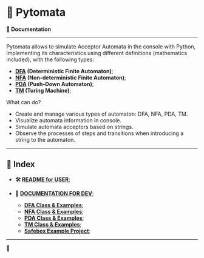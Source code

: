 # 🤖 Pytomata
**📓 Documentation**

<hr>

Pytomata allows to simulate Acceptor Automata in the console with Python, implementing its characteristics using different definitions (mathematics included), with the following types:

* **[DFA](https://github.com/arhcoder/Pytomata/docs/dfa.md  "DFA") (Deterministic Finite Automaton)**;
* **[NFA](https://github.com/arhcoder/Pytomata/docs/nfa.md "NFA") (Non-deterministic Finite Automaton)**;
* **[PDA](https://github.com/arhcoder/Pytomata/docs/pda.md "PDA") (Push-Down Automaton)**;
* **[TM](https://github.com/arhcoder/Pytomata/docs/tm.md "TM") (Turing Machine)**;

What can do?

- Create and manage various types of automaton: DFA, NFA, PDA, TM.
- Visualize automata information in console.
- Simulate automata acceptors based on strings.
- Observe the processes of steps and transitions when introducing a string to the automaton.

<hr>

## 📍 Index

- **🛠 [README for USER](https://github.com/arhcoder/arhcoder#readme)**;

- **📄 [DOCUMENTATION FOR DEV](#)**;
	- **[DFA Class & Examples](http://github.com/arhcoder/Pytomata/docs/dfa.md "DFA Class & Examples")**;
	- **[NFA Class & Examples](http://github.com/arhcoder/Pytomata/docs/nfa.md "NFA Class & Examples")**;
	- **[PDA Class & Examples](http://github.com/arhcoder/Pytomata/docs/pda.md "PDA Class & Examples")**;
	- **[TM Class & Examples](http://github.com/arhcoder/Pytomata/docs/pda.md "PDA Class & Examples")**;
	- **[Safebox Example Project](http://github.com/arhcoder/Pytomata/docs/xsafebox.md "Safebox Example Project")**;

<hr>
💜